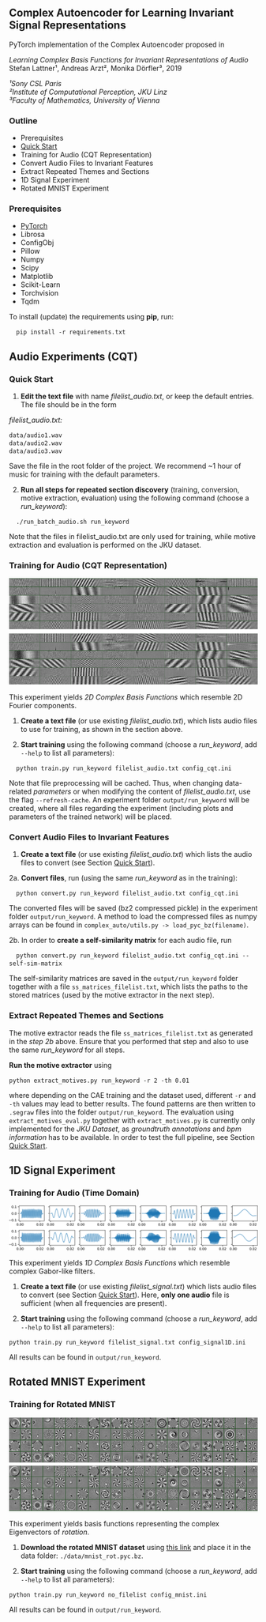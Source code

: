 

## Complex Autoencoder for Learning Invariant Signal Representations

PyTorch implementation of the Complex Autoencoder proposed in 

*Learning Complex Basis Functions for Invariant Representations of Audio*<br/>
Stefan Lattner¹, Andreas Arzt², Monika Dörfler³, 2019<br/>

*¹Sony CSL Paris*<br/>
*²Institute of Computational Perception, JKU Linz*<br/>
*³Faculty of Mathematics, University of Vienna*<br/>

### Outline ###

* Prerequisites
* [Quick Start](#quick-start)
* Training for Audio (CQT Representation)
* Convert Audio Files to Invariant Features
* Extract Repeated Themes and Sections
* 1D Signal Experiment
* Rotated MNIST Experiment

### Prerequisites ###

* [PyTorch](http://www.pytorch.org)
* Librosa
* ConfigObj
* Pillow
* Numpy
* Scipy
* Matplotlib
* Scikit-Learn
* Torchvision
* Tqdm


To install (update) the requirements using **pip**, run:
```
  pip install -r requirements.txt
```

## Audio Experiments (CQT)
### Quick Start ###

1. **Edit the text file** with name *filelist_audio.txt*, or keep the default entries. The file should be in the form

*filelist_audio.txt:*
```
data/audio1.wav
data/audio2.wav
data/audio3.wav
```
Save the file in the root folder of the project. We recommend ~1 hour of music 
for training with the default parameters.

2. **Run all steps for repeated section discovery** (training, conversion, 
motive extraction, evaluation) using the following command (choose a 
*run_keyword*):

```
  ./run_batch_audio.sh run_keyword
```
Note that the files in filelist_audio.txt are only used for training, while 
motive extraction and evaluation is performed on the JKU dataset.

### Training for Audio (CQT Representation) ###

![](images/filters_cqt.png)

This experiment yields *2D Complex Basis Functions* which resemble 2D 
Fourier components.

1. **Create a text file** (or use existing *filelist_audio.txt*), which lists
 audio files to use for training, as shown in the section above.

2. **Start training** using the following command
(choose a *run_keyword*, add `--help` to list all parameters):
```
  python train.py run_keyword filelist_audio.txt config_cqt.ini
```
Note that file preprocessing will be cached. Thus, when changing 
data-related *parameters* or when modifying the content of *filelist_audio.txt*, 
use the flag `--refresh-cache`.
An experiment folder `output/run_keyword` will be created, where all files regarding the experiment (including plots and parameters of the trained network) will be placed.

### Convert Audio Files to Invariant Features

1. **Create a text file** (or use existing *filelist_audio.txt*) which lists
 the audio files to convert (see Section [Quick Start](#quick-start)).

2a. **Convert files**, run (using the same *run_keyword* as in the 
training):
```
  python convert.py run_keyword filelist_audio.txt config_cqt.ini
```
The converted files will be saved (bz2 compressed pickle) in the experiment folder `output/run_keyword`.
A method to load the compressed files as numpy arrays can be found in `complex_auto/utils.py
 -> load_pyc_bz(filename)`.

2b. In order to **create a self-similarity matrix** for each audio file, run
```
  python convert.py run_keyword filelist_audio.txt config_cqt.ini --self-sim-matrix
```
The self-similarity matrices are saved in the `output/run_keyword` folder 
together with a file `ss_matrices_filelist.txt`, which lists the paths to 
the stored matrices (used by the motive extractor in the next step).

### Extract Repeated Themes and Sections

The motive extractor reads the file `ss_matrices_filelist.txt` as generated 
in the *step 2b* above. Ensure that you performed that step and also to use 
the same *run_keyword* for all steps.
 
**Run the motive extractor** using
```
python extract_motives.py run_keyword -r 2 -th 0.01
```
where depending on the CAE training and the dataset used, different `-r` and 
`-th` values may lead to better results. The found patterns are then 
written to `.segraw` files into the folder
`output/run_keyword`. The evaluation using `extract_motives_eval.py` 
together with `extract_motives.py` is currently only implemented for the 
*JKU Dataset*, as *groundtruth annotations* and *bpm information* has to be 
available. In order to test the full pipeline, see Section
[Quick Start](#quick-start).

## 1D Signal Experiment

### Training for Audio (Time Domain)

![](images/filters_signal.png)

This experiment yields *1D Complex Basis Functions* which resemble 
complex Gabor-like filters.

1. **Create a text file** (or use existing *filelist_signal.txt*) which lists 
audio files to convert (see Section [Quick Start](#quick-start)).
Here, **only one audio** file is sufficient (when all frequencies are present).

2. **Start training** using the following command
(choose a *run_keyword*, add `--help` to list all parameters):

```
python train.py run_keyword filelist_signal.txt config_signal1D.ini
```

All results can be found in `output/run_keyword`.


## Rotated MNIST Experiment

### Training for Rotated MNIST

![](images/filters_mnist.png)

This experiment yields basis functions representing the complex Eigenvectors 
of *rotation*.

1. **Download the rotated MNIST dataset** using [this link](http://www.stefanlattner.at/data/mnist_rot.pyc.bz) and place it in the data folder: `./data/mnist_rot.pyc.bz`.

2. **Start training** using the following command (choose a *run_keyword*, add `--help` to list all parameters):

```
python train.py run_keyword no_filelist config_mnist.ini
```

All results can be found in `output/run_keyword`.
